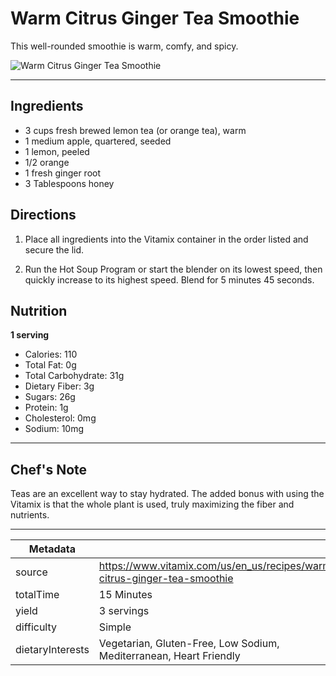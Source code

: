 # Warm Citrus Ginger Tea Smoothie

This well-rounded smoothie is warm, comfy, and spicy.

![Warm Citrus Ginger Tea Smoothie](https://www.vitamix.com/content/dam/vitamix/home/recipes/q1-2024/WarmCitrusGingerTeaSmoothie_470x449.jpg)

---

## Ingredients

- 3 cups fresh brewed lemon tea (or orange tea), warm
- 1 medium apple, quartered, seeded
- 1 lemon, peeled
- 1/2 orange
- 1 fresh ginger root
- 3 Tablespoons honey

## Directions

1. Place all ingredients into the Vitamix container in the order listed and secure the lid.

2. Run the Hot Soup Program or start the blender on its lowest speed, then quickly increase to its highest speed. Blend for 5 minutes 45 seconds.

## Nutrition

**1 serving**

- Calories: 110
- Total Fat: 0g
- Total Carbohydrate: 31g
- Dietary Fiber: 3g
- Sugars: 26g
- Protein: 1g
- Cholesterol: 0mg
- Sodium: 10mg

---

## Chef's Note

Teas are an excellent way to stay hydrated. The added bonus with using the Vitamix is that the whole plant is used, truly maximizing the fiber and nutrients.

---

| Metadata |  |
| --- | --- |
| source | https://www.vitamix.com/us/en_us/recipes/warm-citrus-ginger-tea-smoothie |
| totalTime | 15 Minutes |
| yield | 3 servings |
| difficulty | Simple |
| dietaryInterests | Vegetarian, Gluten-Free, Low Sodium, Mediterranean, Heart Friendly |
